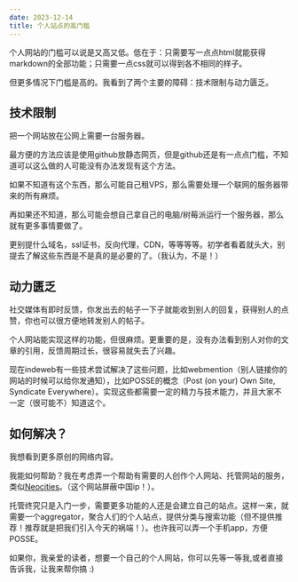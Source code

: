 ```yaml
---
date: 2023-12-14
title: 个人站点的高门槛
---
```


个人网站的门槛可以说是又高又低。低在于：只需要写一点点html就能获得markdown的全部功能；只需要一点css就可以得到各不相同的样子。

但更多情况下门槛是高的。我看到了两个主要的障碍：技术限制与动力匮乏。

## 技术限制

把一个网站放在公网上需要一台服务器。

最方便的方法应该是使用github放静态网页，但是github还是有一点点门槛，不知道可以这么做的人可能没有办法发现有这个方法。

如果不知道有这个东西，那么可能自己租VPS，那么需要处理一个联网的服务器带来的所有麻烦。

再如果还不知道，那么可能会想自己拿自己的电脑/树莓派运行一个服务器，那么就有更多事情要做了。

更别提什么域名，ssl证书，反向代理，CDN，等等等等。初学者看着就头大，别提去了解这些东西是不是真的是必要的了。（我认为，不是！）

## 动力匮乏

社交媒体有即时反馈，你发出去的帖子一下子就能收到别人的回复，获得别人的点赞，你也可以很方便地转发别人的帖子。

个人网站能实现这样的功能，但很麻烦。更重要的是，没有办法看到别人对你的文章的引用，反馈周期过长，很容易就失去了兴趣。

现在indeweb有一些技术尝试解决了这些问题，比如webmention（别人链接你的网站的时候可以给你发通知），比如POSSE的概念（Post (on your) Own Site, Syndicate Everywhere）。实现这些都需要一定的精力与技术能力，并且大家不一定（很可能不）知道这个。

## 如何解决？

我想看到更多原创的网络内容。

我能如何帮助？我在考虑弄一个帮助有需要的人创作个人网站、托管网站的服务，类似[Neocities](https://neocities.org)。（这个网站屏蔽中国ip！）。

托管终究只是入门一步，需要更多功能的人还是会建立自己的站点。这样一来，就需要一个aggregator，聚合人们的个人站点，提供分类与搜索功能（但不提供推荐！推荐就是把我们引入今天的祸端！）。也许我可以弄一个手机app，方便POSSE。

如果你，我亲爱的读者，想要一个自己的个人网站，你可以先等一等我,或者直接告诉我，让我来帮你搞  :)

